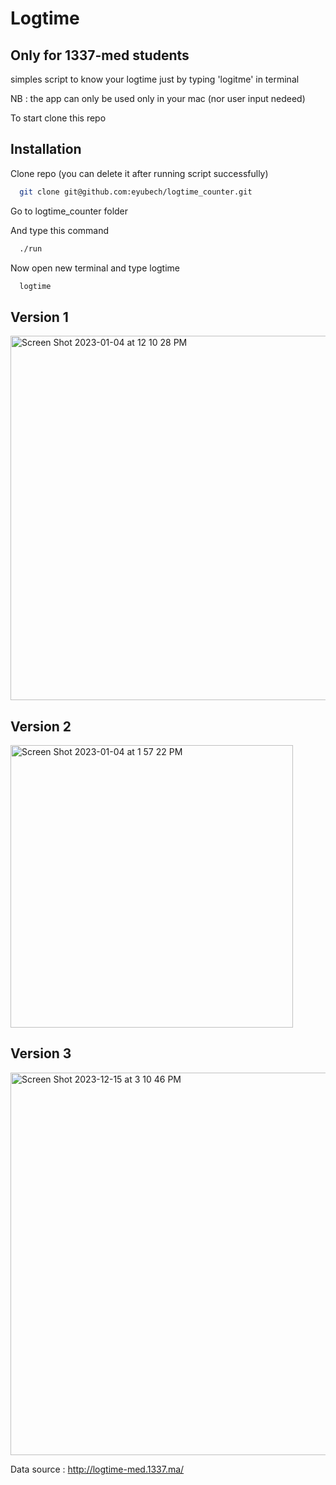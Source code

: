 # Logtime

## Only for 1337-med students

simples script to know your logtime just by typing 'logitme' in terminal

NB : the app can only be used only in your mac (nor user input nedeed)

To start clone this repo

## Installation

Clone repo (you can delete it after running script successfully)

```bash
  git clone git@github.com:eyubech/logtime_counter.git
```

Go to logtime_counter folder

And type this command

```bash
  ./run
```
Now open new terminal and type logtime

```bash
  logtime
```
## Version 1
<img width="583" alt="Screen Shot 2023-01-04 at 12 10 28 PM" src="https://user-images.githubusercontent.com/76597998/210543178-76cc1c10-bcdb-4aba-99b0-875892c68f04.png">

## Version 2
<img width="452" alt="Screen Shot 2023-01-04 at 1 57 22 PM" src="https://user-images.githubusercontent.com/76597998/210560350-f9e610d1-8ffc-43ca-8112-ec37d91b9909.png">


## Version 3
<img width="612" alt="Screen Shot 2023-12-15 at 3 10 46 PM" src="https://github.com/eyubech/logtime_counter/assets/76597998/39637fc7-f3ab-4ea1-a598-0dcd4fd9e1bb">

Data source :  http://logtime-med.1337.ma/
